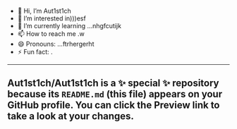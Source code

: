 - 👋 Hi, I’m Aut1st1ch 
- 👀 I’m interested in)))esf
- 🌱 I’m currently learning ...nhgfcutijk
- 📫 How to reach me .w
- 😄 Pronouns: ...ftrhergerht
- ⚡ Fun fact: .
---
Aut1st1ch/Aut1st1ch is a ✨ special ✨ repository because its `README.md` (this file) appears on your GitHub profile.
You can click the Preview link to take a look at your changes.
---
